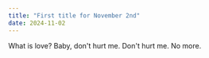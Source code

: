 ```yaml
---
title: "First title for November 2nd"
date: 2024-11-02
---
```


What is love? Baby, don't hurt me. Don't hurt me. No more.
